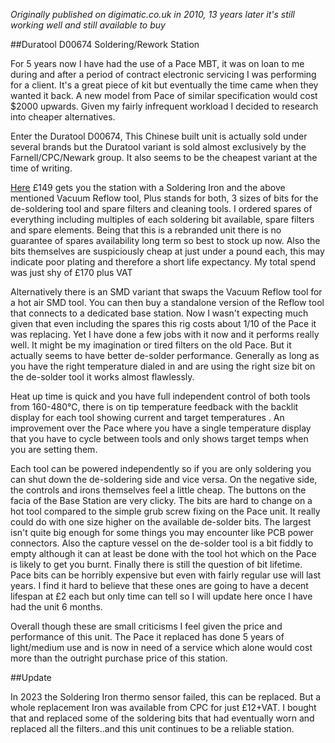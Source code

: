 *Originally published on digimatic.co.uk in 2010, 13 years later it's still working well and still available to buy*

##Duratool D00674 Soldering/Rework Station

For 5 years now I have had the use of a Pace MBT, it was on loan to me during and after a period of contract electronic servicing I was performing for a client. It's a great piece of kit but eventually the time came when they wanted it back. A new model from Pace of similar specification would cost $2000 upwards. Given my fairly infrequent workload I decided to research into cheaper alternatives.

Enter the Duratool D00674, This Chinese built unit is actually sold under several brands but the Duratool variant is sold almost exclusively by the Farnell/CPC/Newark group. It also seems to be the cheapest variant at the time of writing.

[Here](https://cpc.farnell.com/duratool/d00674/soldering-rework-station-uk-eu/dp/SD01386) £149 gets you the station with a Soldering Iron and the above mentioned Vacuum Reflow tool, Plus stands for both, 3 sizes of bits for the de-soldering tool and spare filters and cleaning tools. I ordered spares of everything including multiples of each soldering bit available, spare filters and spare elements. Being that this is a rebranded unit there is no guarantee of spares availability long term so best to stock up now. Also the bits themselves are suspiciously cheap at just under a pound each, this may indicate poor plating and therefore a short life expectancy. My total spend was just shy of £170 plus VAT

Alternatively there is an SMD variant that swaps the Vacuum Reflow tool for a hot air SMD tool. You can then buy a standalone version of the Reflow tool that connects to a dedicated base station. Now I wasn't expecting much given that even including the spares this rig costs about 1/10 of the Pace it was replacing. Yet I have done a few jobs with it now and it performs really well. It might be my imagination or tired filters on the old Pace. But it actually seems to have better de-solder performance. Generally as long as you have the right temperature dialed in and are using the right size bit on the de-solder tool it works almost flawlessly.

Heat up time is quick and you have full independent control of both tools from 160-480°C, there is on tip temperature feedback with the backlit display for each tool showing current and target temperatures . An improvement over the Pace where you have a single temperature display that you have to cycle between tools and only shows target temps when you are setting them.

Each tool can be powered independently so if you are only soldering you can shut down the de-soldering side and vice versa. On the negative side, the controls and irons themselves feel a little cheap. The buttons on the facia of the Base Station are very clicky. The bits are hard to change on a hot tool compared to the simple grub screw fixing on the Pace unit. It really could do with one size higher on the available de-solder bits. The largest isn't quite big enough for some things you may encounter like PCB power connectors. Also the capture vessel on the de-solder tool is a bit fiddly to empty although it can at least be done with the tool hot which on the Pace is likely to get you burnt. Finally there is still the question of bit lifetime. Pace bits can be horribly expensive but even with fairly regular use will last years. I find it hard to believe that these ones are going to have a decent lifespan at £2 each but only time can tell so I will update here once I have had the unit 6 months.

Overall though these are small criticisms I feel given the price and performance of this unit. The Pace it replaced has done 5 years of light/medium use and is now in need of a service which alone would cost more than the outright purchase price of this station. 

##Update

In 2023 the Soldering Iron thermo sensor failed, this can be replaced. But a whole replacement Iron was available from CPC for just £12+VAT. I bought that and replaced some of the soldering bits that had eventually worn and replaced all the filters..and this unit continues to be a reliable station.